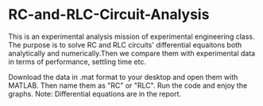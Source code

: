 # RC-and-RLC-Circuit-Analysis

This is an experimental analysis mission of experimental engineering class.
The purpose is to solve RC and RLC circuits' differential equaitons both analytically and numerically.Then we compare them with experimental data in terms of performance, settling time etc.

Download the data in .mat format to your desktop and open them with MATLAB. Then name them as "RC" or "RLC". Run the code and enjoy the graphs. 
Note: Differential equations are in the report.
